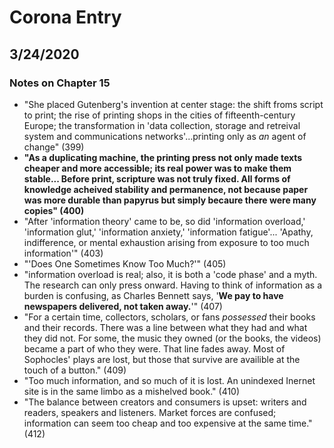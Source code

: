 # Corona Entry

## 3/24/2020

### Notes on Chapter 15

- "She placed Gutenberg's invention at center stage: the shift froms script to print; the rise of printing shops in the cities of fifteenth-century Europe; the transformation in 'data collection, storage and retreival system and communications networks'...printing only as *an* agent of change" (399)
- **"As a duplicating machine, the printing press not only made texts cheaper and more accessible; its real power was to make them stable... Before print, scripture was not truly fixed. All forms of knowledge acheived stability and permanence, not because paper was more durable than papyrus but simply becaure there were many copies" (400)**
- "After 'information theory' came to be, so did 'information overload,' 'information glut,' 'information anxiety,' 'information fatigue'... 'Apathy, indifference, or mental exhaustion arising from exposure to too much information'" (403)
- "'Does One Sometimes Know Too Much?'" (405)
- "information overload is real; also, it is both a 'code phase' and a myth. The research can only press onward. Having to think of information as a burden is confusing, as Charles Bennett says, '**We pay to have newspapers delivered, not taken away.**'" (407)
- "For a certain time, collectors, scholars, or fans *possessed* their books and their records. There was a line between what they had and what they did not. For some, the music they owned (or the books, the videos) became a part of who they were. That line fades away. Most of Sophocles' plays are lost, but those that survive are availible at the touch of a button." (409)
- "Too much information, and so much of it is lost. An unindexed Inernet site is in the same limbo as a mishelved book." (410)
- "The balance between creators and consumers is upset: writers and readers, speakers and listeners. Market forces are confused; information can seem too cheap and too expensive at the same time." (412)